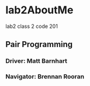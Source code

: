 # lab2AboutMe
lab2 class 2 code 201

## Pair Programming

### Driver: Matt Barnhart
### Navigator: Brennan Rooran
